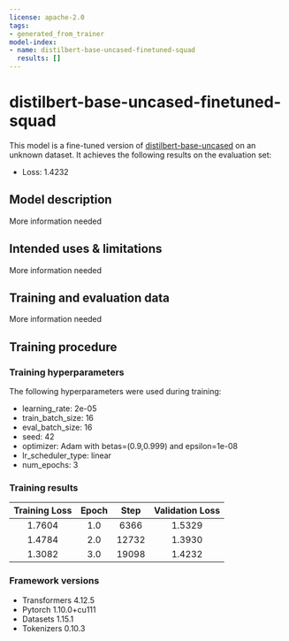 ```yaml
---
license: apache-2.0
tags:
- generated_from_trainer
model-index:
- name: distilbert-base-uncased-finetuned-squad
  results: []
---
```


<!-- This model card has been generated automatically according to the information the Trainer had access to. You
should probably proofread and complete it, then remove this comment. -->

# distilbert-base-uncased-finetuned-squad

This model is a fine-tuned version of [distilbert-base-uncased](https://huggingface.co/distilbert-base-uncased) on an unknown dataset.
It achieves the following results on the evaluation set:
- Loss: 1.4232

## Model description

More information needed

## Intended uses & limitations

More information needed

## Training and evaluation data

More information needed

## Training procedure

### Training hyperparameters

The following hyperparameters were used during training:
- learning_rate: 2e-05
- train_batch_size: 16
- eval_batch_size: 16
- seed: 42
- optimizer: Adam with betas=(0.9,0.999) and epsilon=1e-08
- lr_scheduler_type: linear
- num_epochs: 3

### Training results

| Training Loss | Epoch | Step  | Validation Loss |
|:-------------:|:-----:|:-----:|:---------------:|
| 1.7604        | 1.0   | 6366  | 1.5329          |
| 1.4784        | 2.0   | 12732 | 1.3930          |
| 1.3082        | 3.0   | 19098 | 1.4232          |


### Framework versions

- Transformers 4.12.5
- Pytorch 1.10.0+cu111
- Datasets 1.15.1
- Tokenizers 0.10.3

